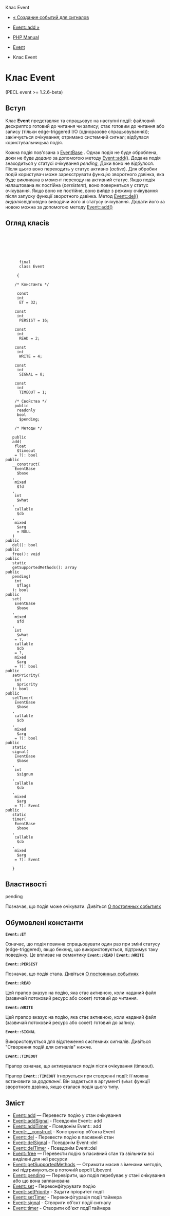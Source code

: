 Клас Event

-   [« Создание событий для сигналов](event.constructing.signal.events.html)
    
-   [Event::add »](event.add.html)
    
-   [PHP Manual](index.html)
    
-   [Event](book.event.html)
    
-   Клас Event
    

# Клас Event

(PECL event >= 1.2.6-beta)

## Вступ

Клас **Event** представляє та спрацьовує на наступні події: файловий дескриптор готовий до читання чи запису; стає готовим до читання або запису (тільки edge-triggered I/O (одноразове спрацьовування)); закінчується очікування; отримано системний сигнал; відбулася користувальницька подія.

Кожна подія пов'язана з [EventBase](class.eventbase.html) . Однак подія не буде оброблена, доки не буде *додано* за допомогою методу [Event::add()](event.add.html). Додана подія знаходиться у статусі очікування *pending*, Доки воно не відбулося. Після цього воно переходить у статус активно (*active*). Для обробки подій користувач може зареєструвати функцію зворотного дзвінка, яка буде викликана в момент переходу на активний статус. Якщо подія налаштована як постійна (*persistent*), воно повернеться у статус очікування. Якщо воно не постійне, воно вийде з режиму очікування після запуску функції зворотного дзвінка. Метод [Event::del()](event.del.html) *видаляє*відповідно виводячи його зі статусу очікування. Додати його за новою можна за допомогою методу [Event::add()](event.add.html)

## Огляд класів

```classsynopsis

     
    
    
    
     
      final
      class Event
     
     {
    
    /* Константы */
    
     const
     int
      ET = 32;

    const
     int
      PERSIST = 16;

    const
     int
      READ = 2;

    const
     int
      WRITE = 4;

    const
     int
      SIGNAL = 8;

    const
     int
      TIMEOUT = 1;

    /* Свойства */
    public
     readonly
     bool
      $pending;

    /* Методы */
    
   public
   add(
    float
     $timeout
    = ?): bool
public
   __construct(    
    EventBase
     $base
   ,    
    mixed
     $fd
   ,    
    int
     $what
   ,    
    callable
     $cb
   ,    
    mixed
     $arg
     = NULL
   )
public
   del(): bool
public
   free(): void
public
   static
   getSupportedMethods(): array
public
   pending(
    int
     $flags
   ): bool
public
   set(    
    EventBase
     $base
   ,    
    mixed
     $fd
   ,    
    int
     $what
    = ?,    
    callable
     $cb
    = ?,    
    mixed
     $arg
    = ?): bool
public
   setPriority(
    int
     $priority
   ): bool
public
   setTimer(
    EventBase
     $base
   , 
    callable
     $cb
   , 
    mixed
     $arg
    = ?): bool
public
   static
   signal(    
    EventBase
     $base
   ,    
    int
     $signum
   ,    
    callable
     $cb
   ,    
    mixed
     $arg
    = ?): Event
public
   static
   timer(
    EventBase
     $base
   , 
    callable
     $cb
   , 
    mixed
     $arg
    = ?): Event

   }
```

## Властивості

pending

Позначає, що подія може очікувати. Дивіться [О постоянных событиях](event.persistence.html)

## Обумовлені константи

**`Event::ET`**

Означає, що подія повинна спрацьовувати один раз при зміні статусу (edge-triggered), якщо бекенд, що використовується, підтримує таку поведінку. Це впливає на семантику **`Event::READ`** і **`Event::WRITE`**

**`Event::PERSIST`**

Позначає, що подія стала. Дивіться [О постоянных событиях](event.persistence.html)

**`Event::READ`**

Цей прапор вказує на подію, яка стає активною, коли наданий файл (зазвичай потоковий ресурс або сокет) готовий до читання.

**`Event::WRITE`**

Цей прапор вказує на подію, яка стає активною, коли наданий файл (зазвичай потоковий ресурс або сокет) готовий до запису.

**`Event::SIGNAL`**

Використовується для відстеження системних сигналів. Дивіться "Створення подій для сигналів" нижче.

**`Event::TIMEOUT`**

Прапор означає, що активувалася подія після очікування (timeout).

Прапор **`Event::TIMEOUT`** ігнорується при створенні події: її можна встановити за *додаванні*. Він задається в аргументі `$what` функції зворотного дзвінка, якщо сталася подія цього типу.

## Зміст

-   [Event::add](event.add.html) — Перевести подію у стан очікування
-   [Event::addSignal](event.addsignal.html) - Псевдонім Event:: add
-   [Event::addTimer](event.addtimer.html) - Псевдонім Event:: add
-   [Event::\_\_construct](event.construct.html) - Конструктор об'єкта Event
-   [Event::del](event.del.html) - Перевести подію в пасивний стан
-   [Event::delSignal](event.delsignal.html) - Псевдонім Event::del
-   [Event::delTimer](event.deltimer.html) - Псевдонім Event::del
-   [Event::free](event.free.html) — Перевести подію в пасивний стан та звільнити всі виділені для неї ресурси
-   [Event::getSupportedMethods](event.getsupportedmethods.html) — Отримати масив з іменами методів, які підтримуються в поточній версії Libevent
-   [Event::pending](event.pending.html) — Перевірити, що подія перебуває у стані очікування або що вона запланована
-   [Event::set](event.set.html) - Переконфігурувати подію
-   [Event::setPriority](event.setpriority.html) - Задати пріоритет події
-   [Event::setTimer](event.settimer.html) - Переконфігурація події таймера
-   [Event::signal](event.signal.html) - Створити об'єкт події сигналу
-   [Event::timer](event.timer.html) - Створити об'єкт події таймера